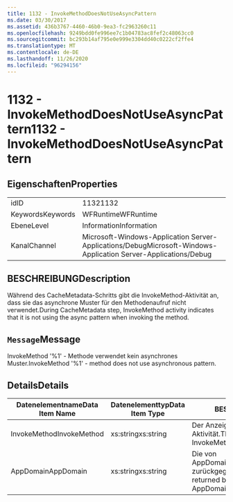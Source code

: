 ```yaml
---
title: 1132 - InvokeMethodDoesNotUseAsyncPattern
ms.date: 03/30/2017
ms.assetid: 436b3767-4460-46b0-9ea3-fc2963260c11
ms.openlocfilehash: 9249bdd0fe996ee7c1b04783ac8fef2c48063cc0
ms.sourcegitcommit: bc293b14af795e0e999e3304dd40c0222cf2ffe4
ms.translationtype: MT
ms.contentlocale: de-DE
ms.lasthandoff: 11/26/2020
ms.locfileid: "96294156"
---
```

# <a name="1132---invokemethoddoesnotuseasyncpattern"></a><span data-ttu-id="b88b1-102">1132 - InvokeMethodDoesNotUseAsyncPattern</span><span class="sxs-lookup"><span data-stu-id="b88b1-102">1132 - InvokeMethodDoesNotUseAsyncPattern</span></span>

## <a name="properties"></a><span data-ttu-id="b88b1-103">Eigenschaften</span><span class="sxs-lookup"><span data-stu-id="b88b1-103">Properties</span></span>  
  
|||  
|-|-|  
|<span data-ttu-id="b88b1-104">id</span><span class="sxs-lookup"><span data-stu-id="b88b1-104">ID</span></span>|<span data-ttu-id="b88b1-105">1132</span><span class="sxs-lookup"><span data-stu-id="b88b1-105">1132</span></span>|  
|<span data-ttu-id="b88b1-106">Keywords</span><span class="sxs-lookup"><span data-stu-id="b88b1-106">Keywords</span></span>|<span data-ttu-id="b88b1-107">WFRuntime</span><span class="sxs-lookup"><span data-stu-id="b88b1-107">WFRuntime</span></span>|  
|<span data-ttu-id="b88b1-108">Ebene</span><span class="sxs-lookup"><span data-stu-id="b88b1-108">Level</span></span>|<span data-ttu-id="b88b1-109">Information</span><span class="sxs-lookup"><span data-stu-id="b88b1-109">Information</span></span>|  
|<span data-ttu-id="b88b1-110">Kanal</span><span class="sxs-lookup"><span data-stu-id="b88b1-110">Channel</span></span>|<span data-ttu-id="b88b1-111">Microsoft-Windows-Application Server-Applications/Debug</span><span class="sxs-lookup"><span data-stu-id="b88b1-111">Microsoft-Windows-Application Server-Applications/Debug</span></span>|  
  
## <a name="description"></a><span data-ttu-id="b88b1-112">BESCHREIBUNG</span><span class="sxs-lookup"><span data-stu-id="b88b1-112">Description</span></span>  

 <span data-ttu-id="b88b1-113">Während des CacheMetadata-Schritts gibt die InvokeMethod-Aktivität an, dass sie das asynchrone Muster für den Methodenaufruf nicht verwendet.</span><span class="sxs-lookup"><span data-stu-id="b88b1-113">During CacheMetadata step, InvokeMethod activity indicates that it is not using the async pattern when invoking the method.</span></span>  
  
## <a name="message"></a><span data-ttu-id="b88b1-114">`Message`</span><span class="sxs-lookup"><span data-stu-id="b88b1-114">Message</span></span>  

 <span data-ttu-id="b88b1-115">InvokeMethod '%1' - Methode verwendet kein asynchrones Muster.</span><span class="sxs-lookup"><span data-stu-id="b88b1-115">InvokeMethod '%1' - method does not use asynchronous pattern.</span></span>  
  
## <a name="details"></a><span data-ttu-id="b88b1-116">Details</span><span class="sxs-lookup"><span data-stu-id="b88b1-116">Details</span></span>  
  
|<span data-ttu-id="b88b1-117">Datenelementname</span><span class="sxs-lookup"><span data-stu-id="b88b1-117">Data Item Name</span></span>|<span data-ttu-id="b88b1-118">Datenelementtyp</span><span class="sxs-lookup"><span data-stu-id="b88b1-118">Data Item Type</span></span>|<span data-ttu-id="b88b1-119">BESCHREIBUNG</span><span class="sxs-lookup"><span data-stu-id="b88b1-119">Description</span></span>|  
|--------------------|--------------------|-----------------|  
|<span data-ttu-id="b88b1-120">InvokeMethod</span><span class="sxs-lookup"><span data-stu-id="b88b1-120">InvokeMethod</span></span>|<span data-ttu-id="b88b1-121">xs:string</span><span class="sxs-lookup"><span data-stu-id="b88b1-121">xs:string</span></span>|<span data-ttu-id="b88b1-122">Der Anzeigename der InvokeMethod-Aktivität.</span><span class="sxs-lookup"><span data-stu-id="b88b1-122">The display name of the InvokeMethod activity.</span></span>|  
|<span data-ttu-id="b88b1-123">AppDomain</span><span class="sxs-lookup"><span data-stu-id="b88b1-123">AppDomain</span></span>|<span data-ttu-id="b88b1-124">xs:string</span><span class="sxs-lookup"><span data-stu-id="b88b1-124">xs:string</span></span>|<span data-ttu-id="b88b1-125">Die von AppDomain.CurrentDomain.FriendlyName zurückgegebene Zeichenfolge.</span><span class="sxs-lookup"><span data-stu-id="b88b1-125">The string returned by AppDomain.CurrentDomain.FriendlyName.</span></span>|
